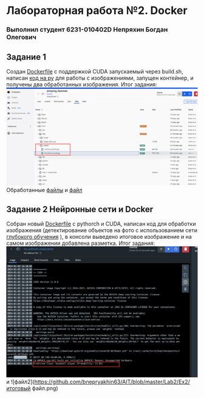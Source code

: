 # Лабораторная работа №2. Docker

### Выполнил студент 6231-010402D Непряхин Богдан Олегович

## Задание 1
Создан [Dockerfile](https://github.com/bnepryakhin63/AIT/blob/master/Lab2/Dockerfile) с поддержкой CUDA запускаемый через build.sh, написан [код на py](./Lab2/image_filters.py) для работы с изображениями, запущен контейнер, и получены два обработанных изображения.
Итог задания: ![Задание1](./res1.png) 
Обработанные [файлы](./Lab2/out/contrast_result.jpg) и [файл](./Lab2/out/threshold_result.jpg)

## Задание 2 Нейронные сети и Docker
Собран новый [Dockerfile](./Lab2/Ex2/Dockerfile) с pythorch и CUDA, написан код для обработки изображения (детектирование объектов на фото с использованием сети [глубокого обучения](./Lab2/Ex2/image_processing_script.py) ), в консоли выведено итоговое изображение и на самом изображении добавлена разметка. 
Итог задания: ![файл1](https://github.com/bnepryakhin63/AIT/blob/master/Lab2/Ex2/itog.png) и 
![файл2](https://github.com/bnepryakhin63/AIT/blob/master/Lab2/Ex2/итоговый файл.png)